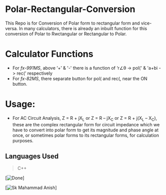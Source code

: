 # Polar-Rectangular-Conversion

This Repo is for Conversion of Polar form to rectangular form and vice-versa.
In many calculators, there is already an inbuilt function for this conversion of Polar to Rwctangular or Rectangular to Polar.

# Calculator Functions

- For _fx-991MS_, above ‘+’ & '-' there is a function of ‘r∠θ -> pol(' & 'a+bi -> rec(’ respectively
- For _fx-82MS_, there separate button for pol( and  rec(, near the ON button.

# Usage:

- For AC Circuit Analysis, Z = R + jX<sub>L</sub> or Z = R – jX<sub>C</sub> or Z = R + j(X<sub>L</sub> – X<sub>C</sub>), these are the complex rectangular form for circuit impedance which we have to convert into polar form to get its magnitude and phase angle at once, or sometimes polar forms to its rectangular forms, for calculation purposes. 

## Languages Used

> C++

<!-- <a href="https://twitter.com/me_smanish"><img src="https://th.bing.com/th/id/OIP.7jw1UaY3rxZk2Dg78b6WyQAAAA?rs=1&pid=ImgDetMain" alt="logo" style="width: 33%; height: 67%; border-radius: 20px !important;"></a> -->


<!-- [![Build Status](https://travis-ci.org/joemccann/dillinger.svg?branch=master)](https://travis-ci.org/joemccann/dillinger) -->

[![Done](https://img.shields.io/badge/Build-Done-brightgreen)] 

[![Sk Mahammad Anish](https://img.shields.io/badge/Name-Sk_Mahammad_Anish-blue)]

<!-- ![Failing](https://img.shields.io/badge/Build-Failing-red) ![In Progress](https://img.shields.io/badge/Build-In%20Progress-orange) -->

<!-- [C++](https://cplusplus.com/) -->

